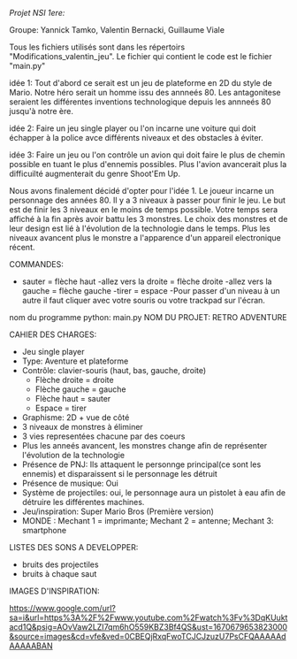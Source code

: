 *Projet NSI 1ere:* 

Groupe: Yannick Tamko, Valentin Bernacki, Guillaume Viale


Tous les fichiers utilisés sont dans les répertoirs "Modifications_valentin_jeu".
Le fichier qui contient le code est le fichier "main.py"

idée 1:  Tout d'abord ce serait est un jeu de plateforme en 2D du style de Mario. Notre héro serait un homme issu des annneés 80. Les antagonitese seraient les différentes inventions technologique depuis les annneés 80 jusqu'à notre ère.

idée 2:  Faire un jeu single player ou l'on incarne une voiture qui doit échapper à la police avce différents niveaux et des obstacles à éviter.

idée 3:   Faire un jeu ou l'on contrôle un avion qui doit faire le plus de chemin possible en tuant le plus d'ennemis possibles. Plus l'avion avancerait plus la difficuilté augmenterait du genre Shoot'Em Up. 

Nous avons finalement décidé d'opter pour l'idée 1. Le joueur incarne un personnage des années 80. Il y a 3 niveaux à passer pour finir le jeu. Le but est de finir les 3 niveaux en le moins de temps possible. Votre temps sera affiché à la fin après avoir battu les 3 monstres. Le choix des monstres et de leur design est lié à l'évolution de la technologie dans le temps. Plus les niveaux avancent plus le monstre a l'apparence d'un appareil electronique récent.

COMMANDES:
 
- sauter = flèche haut
-allez vers la droite = flèche droite
-allez vers la gauche = flèche gauche
-tirer = espace
-Pour passer d'un niveau à un autre il faut cliquer avec votre souris ou votre trackpad sur l'écran.
 
 
nom du programme python: main.py
NOM DU PROJET: RETRO ADVENTURE

CAHIER DES CHARGES:

- Jeu single player
- Type: Aventure et plateforme
- Contrôle: clavier-souris (haut, bas, gauche, droite)
     - Flèche droite = droite
     - Flèche gauche = gauche
     - Flèche haut = sauter
     - Espace = tirer
- Graphisme: 2D + vue de côté 
- 3 niveaux de monstres à éliminer
- 3 vies representées chacune par des coeurs
- Plus les anneés avancent, les monstres change afin de représenter l'évolution de la technologie
- Présence de PNJ: Ils attaquent le personnge principal(ce sont les ennemis) et disparaissent si le personnage les détruit
- Présence de musique: Oui
- Système de projectiles: oui, le personnage aura un pistolet à eau afin de détruire les différentes machines.
- Jeu/inspiration: Super Mario Bros (Première version)
- MONDE : Mechant 1 = imprimante; Mechant 2 = antenne; Mechant 3: smartphone

LISTES DES SONS A DEVELOPPER:

- bruits des projectiles
- bruits à chaque saut 

IMAGES D'INSPIRATION:

https://www.google.com/url?sa=i&url=https%3A%2F%2Fwww.youtube.com%2Fwatch%3Fv%3DqKUuktacd1Q&psig=AOvVaw2LZI7qm6hO559KBZ3Bf4QS&ust=1670679653823000&source=images&cd=vfe&ved=0CBEQjRxqFwoTCJCJzuzU7PsCFQAAAAAdAAAAABAN

